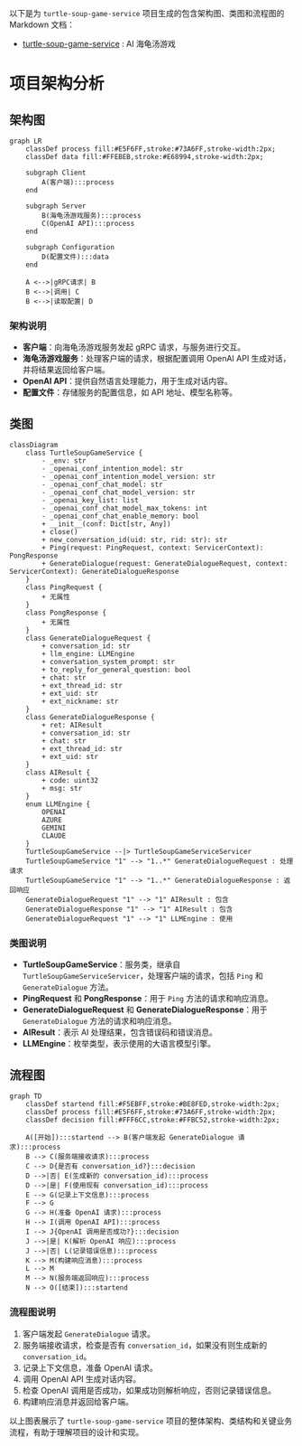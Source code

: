 以下是为 `turtle-soup-game-service` 项目生成的包含架构图、类图和流程图的 Markdown 文档：
  - [turtle-soup-game-service](https://github.com/amazingchow/turtle-soup-game-service) : AI 海龟汤游戏

# 项目架构分析

## 架构图
```mermaid
graph LR
    classDef process fill:#E5F6FF,stroke:#73A6FF,stroke-width:2px;
    classDef data fill:#FFEBEB,stroke:#E68994,stroke-width:2px;
    
    subgraph Client
        A(客户端):::process
    end
    
    subgraph Server
        B(海龟汤游戏服务):::process
        C(OpenAI API):::process
    end
    
    subgraph Configuration
        D(配置文件):::data
    end
    
    A <-->|gRPC请求| B
    B <-->|调用| C
    B <-->|读取配置| D
```
### 架构说明
- **客户端**：向海龟汤游戏服务发起 gRPC 请求，与服务进行交互。
- **海龟汤游戏服务**：处理客户端的请求，根据配置调用 OpenAI API 生成对话，并将结果返回给客户端。
- **OpenAI API**：提供自然语言处理能力，用于生成对话内容。
- **配置文件**：存储服务的配置信息，如 API 地址、模型名称等。

## 类图
```mermaid
classDiagram
    class TurtleSoupGameService {
        - _env: str
        - _openai_conf_intention_model: str
        - _openai_conf_intention_model_version: str
        - _openai_conf_chat_model: str
        - _openai_conf_chat_model_version: str
        - _openai_key_list: list
        - _openai_conf_chat_model_max_tokens: int
        - _openai_conf_chat_enable_memory: bool
        + __init__(conf: Dict[str, Any])
        + close()
        + new_conversation_id(uid: str, rid: str): str
        + Ping(request: PingRequest, context: ServicerContext): PongResponse
        + GenerateDialogue(request: GenerateDialogueRequest, context: ServicerContext): GenerateDialogueResponse
    }
    class PingRequest {
        + 无属性
    }
    class PongResponse {
        + 无属性
    }
    class GenerateDialogueRequest {
        + conversation_id: str
        + llm_engine: LLMEngine
        + conversation_system_prompt: str
        + to_reply_for_general_question: bool
        + chat: str
        + ext_thread_id: str
        + ext_uid: str
        + ext_nickname: str
    }
    class GenerateDialogueResponse {
        + ret: AIResult
        + conversation_id: str
        + chat: str
        + ext_thread_id: str
        + ext_uid: str
    }
    class AIResult {
        + code: uint32
        + msg: str
    }
    enum LLMEngine {
        OPENAI
        AZURE
        GEMINI
        CLAUDE
    }
    TurtleSoupGameService --|> TurtleSoupGameServiceServicer
    TurtleSoupGameService "1" --> "1..*" GenerateDialogueRequest : 处理请求
    TurtleSoupGameService "1" --> "1..*" GenerateDialogueResponse : 返回响应
    GenerateDialogueRequest "1" --> "1" AIResult : 包含
    GenerateDialogueResponse "1" --> "1" AIResult : 包含
    GenerateDialogueRequest "1" --> "1" LLMEngine : 使用
```
### 类图说明
- **TurtleSoupGameService**：服务类，继承自 `TurtleSoupGameServiceServicer`，处理客户端的请求，包括 `Ping` 和 `GenerateDialogue` 方法。
- **PingRequest** 和 **PongResponse**：用于 `Ping` 方法的请求和响应消息。
- **GenerateDialogueRequest** 和 **GenerateDialogueResponse**：用于 `GenerateDialogue` 方法的请求和响应消息。
- **AIResult**：表示 AI 处理结果，包含错误码和错误消息。
- **LLMEngine**：枚举类型，表示使用的大语言模型引擎。

## 流程图
```mermaid
graph TD
    classDef startend fill:#F5EBFF,stroke:#BE8FED,stroke-width:2px;
    classDef process fill:#E5F6FF,stroke:#73A6FF,stroke-width:2px;
    classDef decision fill:#FFF6CC,stroke:#FFBC52,stroke-width:2px;
    
    A([开始]):::startend --> B(客户端发起 GenerateDialogue 请求):::process
    B --> C(服务端接收请求):::process
    C --> D{是否有 conversation_id?}:::decision
    D -->|否| E(生成新的 conversation_id):::process
    D -->|是| F(使用现有 conversation_id):::process
    E --> G(记录上下文信息):::process
    F --> G
    G --> H(准备 OpenAI 请求):::process
    H --> I(调用 OpenAI API):::process
    I --> J{OpenAI 调用是否成功?}:::decision
    J -->|是| K(解析 OpenAI 响应):::process
    J -->|否| L(记录错误信息):::process
    K --> M(构建响应消息):::process
    L --> M
    M --> N(服务端返回响应):::process
    N --> O([结束]):::startend
```
### 流程图说明
1. 客户端发起 `GenerateDialogue` 请求。
2. 服务端接收请求，检查是否有 `conversation_id`，如果没有则生成新的 `conversation_id`。
3. 记录上下文信息，准备 OpenAI 请求。
4. 调用 OpenAI API 生成对话内容。
5. 检查 OpenAI 调用是否成功，如果成功则解析响应，否则记录错误信息。
6. 构建响应消息并返回给客户端。

以上图表展示了 `turtle-soup-game-service` 项目的整体架构、类结构和关键业务流程，有助于理解项目的设计和实现。
